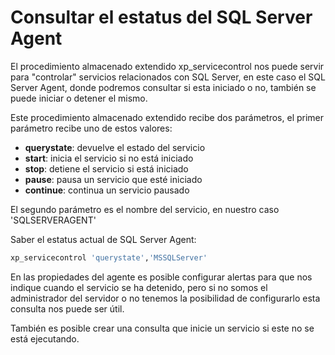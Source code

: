 # Consultar el estatus del SQL Server Agent

El procedimiento almacenado extendido xp_servicecontrol nos puede servir para "controlar" servicios relacionados con SQL Server, en este caso el SQL Server Agent, donde podremos consultar si esta iniciado o no, también se puede iniciar o detener el mismo. 

Este procedimiento almacenado extendido recibe dos parámetros, el primer parámetro recibe uno de estos valores:

* **querystate**: devuelve el estado del servicio
* **start**: inicia el servicio si no está iniciado
* **stop**: detiene el servicio si está iniciado
* **pause**: pausa un servicio que esté iniciado
* **continue**: continua un servicio pausado

El segundo parámetro es el nombre del servicio, en nuestro caso 'SQLSERVERAGENT'

Saber el estatus actual de SQL Server Agent:
```sql
xp_servicecontrol 'querystate','MSSQLServer'
```

En las propiedades del agente es posible configurar alertas para que nos indique cuando el servicio se ha detenido, pero si no somos el administrador del servidor o no tenemos la posibilidad de configurarlo esta consulta nos puede ser útil.

También es posible crear una consulta que inicie un servicio si este no se está ejecutando.
